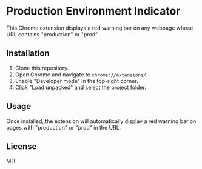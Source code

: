 # Production Environment Indicator

This Chrome extension displays a red warning bar on any webpage whose URL contains "production" or "prod".

## Installation

1. Clone this repository.
2. Open Chrome and navigate to `chrome://extensions/`.
3. Enable "Developer mode" in the top-right corner.
4. Click "Load unpacked" and select the project folder.

## Usage

Once installed, the extension will automatically display a red warning bar on pages with "production" or "prod" in the URL.

## License

MIT
